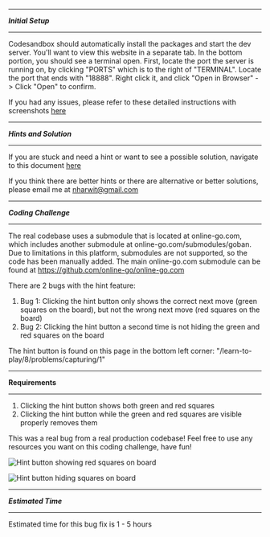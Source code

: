 *******************
***Initial Setup***
*******************

Codesandbox should automatically install the packages and start the dev server.  You'll want to view this website in a separate tab. In the bottom portion, you should see a terminal open.  First, locate the port the server is running on, by clicking "PORTS" which is to the right of "TERMINAL". Locate the port that ends with "18888".  Right click it, and click "Open in Browser" -> Click "Open" to confirm.

If you had any issues, please refer to these detailed instructions with screenshots [here](/CodeSandbox-Instructions.md) 

************************
***Hints and Solution***
************************

If you are stuck and need a hint or want to see a possible solution, navigate to this document [here](/Hints-And-Solutions.md)

If you think there are better hints or there are alternative or better solutions, please email me at nharwit@gmail.com

**********************
***Coding Challenge***
**********************

The real codebase uses a submodule that is located at online-go.com, which includes another submodule at online-go.com/submodules/goban. Due to limitations in this platform, submodules are not supported, so the code has been manually added. The main online-go.com submodule can be found at https://github.com/online-go/online-go.com

There are 2 bugs with the hint feature:

1. Bug 1: Clicking the hint button only shows the correct next move (green squares on the board), but not the wrong next move (red squares on the board)
2. Bug 2: Clicking the hint button a second time is not hiding the green and red squares on the board

The hint button is found on this page in the bottom left corner: "/learn-to-play/8/problems/capturing/1"

**********************
**Requirements**
**********************

1. Clicking the hint button shows both green and red squares
2. Clicking the hint button while the green and red squares are visible properly removes them

This was a real bug from a real production codebase!  Feel free to use any resources you want on this coding challenge, have fun!  

![Hint button showing red squares on board](https://res.cloudinary.com/dxq77puhi/image/upload/v1749016613/Hint_bug_screenshot_1_11xdev_kfntqf.png)

![Hint button hiding squares on board](https://res.cloudinary.com/dxq77puhi/image/upload/v1749016615/Hint_bug_screenshot_2_11xdev_tbasui.png)

************************
***Estimated Time***
************************

Estimated time for this bug fix is 1 - 5 hours